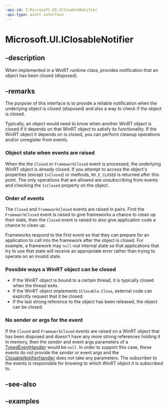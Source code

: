 ```yaml
---
-api-id: T:Microsoft.UI.IClosableNotifier
-api-type: winrt interface
---
```


# Microsoft.UI.IClosableNotifier

<!--
public interface IClosableNotifier
-->


## -description

When implemented in a WinRT runtime class, provides notification that an object has been closed (disposed).

## -remarks

The purpose of this interface is to provide a reliable notification when the underlying object is closed (disposed) and also a way to check if the object is closed.

Typically, an object would need to know when another WinRT object is closed if it depends on that WinRT object to satisfy its functionality. If the WinRT object it depends on is closed, you can perform cleanup operations and/or unregister from events.

### Object state when events are raised

When the the `Closed` or `FrameworkClosed` event is processed, the underlying WinRT object is already closed. If you attempt to access the object's properties (except `IsClosed`) or methods, `RO_E_CLOSED` is returned after this point. The only operations that are allowed are unsubscribing from events and checking the `IsClosed` property on the object.

### Order of events

The `Closed` and `FrameworkClosed` events are raised in pairs. First the `FrameworkClosed` event is raised to give frameworks a chance to clean up their state, then the `Closed` event is raised to also give application code a chance to clean up.

Frameworks respond to the first event so that they can prepare for an application to call into the framework after the object is closed. For example, a framework may `null`-out internal state so that applications that try to use that state will receive an appropriate error rather than trying to operate on an invalid state.

### Possible ways a WinRT object can be closed

- If the WinRT object is bound to a certain thread, it is typically closed when the thread exits.
- If the WinRT object implements `IClosable.Close`, external code can explicitly request that it be closed.
- If the last strong reference to the object has been released, the object can be closed.

### No sender or args for the event

If the `Closed` and `FrameworkClosed` events are raised on a WinRT object that has been disposed and doesn't have any more strong references holding it in memory, then the *sender* and event args parameters of a [TypedEventHandler](/uwp/api/windows.foundation.typedeventhandler-2) would be `null`. In order to support this case, these events do not provide the *sender* or event args and the [ClosableNotifierHandler](closablenotifierhandler.md) does not take any parameters. The subscriber to the events is responsible for knowing to which WinRT object it is subscribed to.

## -see-also

## -examples


